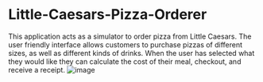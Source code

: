 # Little-Caesars-Pizza-Orderer
This application acts as a simulator to order pizza from Little Caesars. The user friendly interface allows customers to purchase pizzas of different sizes, as well as different kinds of drinks. When the user has selected what they would like they can calculate the cost of their meal, checkout, and receive a receipt.
![image](https://github.com/emmanuelsamouel/Little-Caesars-Pizza-Orderer/assets/81191600/10a3a932-3930-4abc-97be-71b104586b21)
